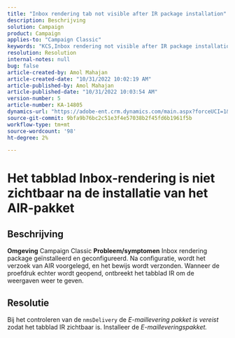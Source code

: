 ```yaml
---
title: "Inbox rendering tab not visible after IR package installation"
description: Beschrijving
solution: Campaign
product: Campaign
applies-to: "Campaign Classic"
keywords: "KCS,Inbox rendering not visible after IR package installation"
resolution: Resolution
internal-notes: null
bug: false
article-created-by: Amol Mahajan
article-created-date: "10/31/2022 10:02:19 AM"
article-published-by: Amol Mahajan
article-published-date: "10/31/2022 10:03:54 AM"
version-number: 5
article-number: KA-14805
dynamics-url: "https://adobe-ent.crm.dynamics.com/main.aspx?forceUCI=1&pagetype=entityrecord&etn=knowledgearticle&id=81ef1618-0359-ed11-9561-6045bd006079"
source-git-commit: 9bfa9b76bc2c51e3f4e57038b2f45fd6b1961f5b
workflow-type: tm+mt
source-wordcount: '98'
ht-degree: 2%

---
```


# Het tabblad Inbox-rendering is niet zichtbaar na de installatie van het AIR-pakket

## Beschrijving

<b>Omgeving</b>
Campaign Classic
<b>Probleem/symptomen</b>
Inbox rendering package geïnstalleerd en geconfigureerd. Na configuratie, wordt het verzoek van AIR voorgelegd, en het bewijs wordt verzonden. Wanneer de proefdruk echter wordt geopend, ontbreekt het tabblad IR om de weergaven weer te geven.


## Resolutie


Bij het controleren van de `nmsDelivery` de *E-maillevering* *pakket is vereist* zodat het tabblad IR zichtbaar is. Installeer de *E-mailleveringspakket.*
